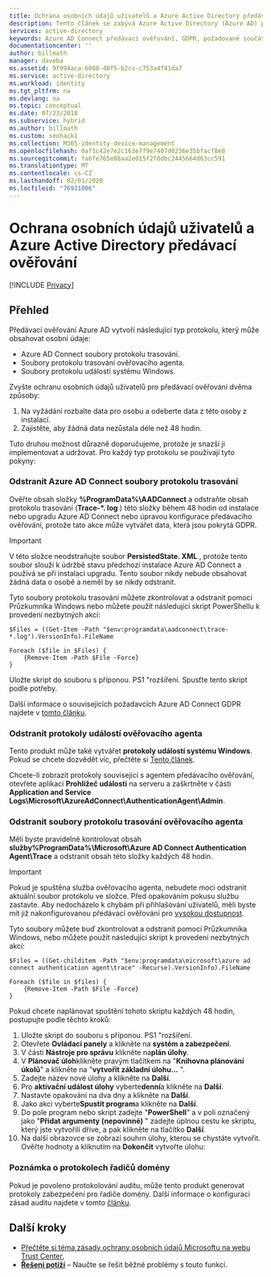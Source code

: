 ```yaml
---
title: Ochrana osobních údajů uživatelů a Azure Active Directory předávací ověřování | Microsoft Docs
description: Tento článek se zabývá Azure Active Directory (Azure AD) předávacím ověřováním a dodržováním předpisů GDPR.
services: active-directory
keywords: Azure AD Connect předávací ověřování, GDPR, požadované součásti pro Azure AD, jednotné přihlašování, jednotné přihlašování
documentationcenter: ''
author: billmath
manager: daveba
ms.assetid: 9f994aca-6088-40f5-b2cc-c753a4f41da7
ms.service: active-directory
ms.workload: identity
ms.tgt_pltfrm: na
ms.devlang: na
ms.topic: conceptual
ms.date: 07/23/2018
ms.subservice: hybrid
ms.author: billmath
ms.custom: seohack1
ms.collection: M365-identity-device-management
ms.openlocfilehash: 0af1c42e7e2c163e7f9e7407d0236e35bfacf8e8
ms.sourcegitcommit: fa6fe765e08aa2e015f2f8dbc2445664d63cc591
ms.translationtype: MT
ms.contentlocale: cs-CZ
ms.lasthandoff: 02/01/2020
ms.locfileid: "76931006"
---
```

# <a name="user-privacy-and-azure-active-directory-pass-through-authentication"></a>Ochrana osobních údajů uživatelů a Azure Active Directory předávací ověřování


[!INCLUDE [Privacy](../../../includes/gdpr-intro-sentence.md)]

## <a name="overview"></a>Přehled

Předávací ověřování Azure AD vytvoří následující typ protokolu, který může obsahovat osobní údaje:

- Azure AD Connect soubory protokolu trasování.
- Soubory protokolu trasování ověřovacího agenta.
- Soubory protokolu událostí systému Windows.

Zvyšte ochranu osobních údajů uživatelů pro předávací ověřování dvěma způsoby:

1.  Na vyžádání rozbalte data pro osobu a odeberte data z této osoby z instalací.
2.  Zajistěte, aby žádná data nezůstala déle než 48 hodin.

Tuto druhou možnost důrazně doporučujeme, protože je snazší ji implementovat a udržovat. Pro každý typ protokolu se používají tyto pokyny:

### <a name="delete-azure-ad-connect-trace-log-files"></a>Odstranit Azure AD Connect soubory protokolu trasování

Ověřte obsah složky **%ProgramData%\AADConnect** a odstraňte obsah protokolu trasování (**Trace-\*. log** ) této složky během 48 hodin od instalace nebo upgradu Azure AD Connect nebo úpravou konfigurace předávacího ověřování, protože tato akce může vytvářet data, která jsou pokrytá GDPR.

>[!IMPORTANT]
>V této složce neodstraňujte soubor **PersistedState. XML** , protože tento soubor slouží k údržbě stavu předchozí instalace Azure AD Connect a používá se při instalaci upgradu. Tento soubor nikdy nebude obsahovat žádná data o osobě a neměl by se nikdy odstranit.

Tyto soubory protokolu trasování můžete zkontrolovat a odstranit pomocí Průzkumníka Windows nebo můžete použít následující skript PowerShellu k provedení nezbytných akcí:

```
$Files = ((Get-Item -Path "$env:programdata\aadconnect\trace-*.log").VersionInfo).FileName 
 
Foreach ($file in $Files) { 
    {Remove-Item -Path $File -Force} 
}
```

Uložte skript do souboru s příponou. PS1 "rozšíření. Spusťte tento skript podle potřeby.

Další informace o souvisejících požadavcích Azure AD Connect GDPR najdete v [tomto článku](reference-connect-user-privacy.md).

### <a name="delete-authentication-agent-event-logs"></a>Odstranit protokoly událostí ověřovacího agenta

Tento produkt může také vytvářet **protokoly událostí systému Windows**. Pokud se chcete dozvědět víc, přečtěte si [Tento článek](https://msdn.microsoft.com/library/windows/desktop/aa385780(v=vs.85).aspx).

Chcete-li zobrazit protokoly související s agentem předávacího ověřování, otevřete aplikaci **Prohlížeč událostí** na serveru a zaškrtněte v části **Application and Service Logs\Microsoft\AzureAdConnect\AuthenticationAgent\Admin**.

### <a name="delete-authentication-agent-trace-log-files"></a>Odstranit soubory protokolu trasování ověřovacího agenta

Měli byste pravidelně kontrolovat obsah **služby%ProgramData%\Microsoft\Azure AD Connect Authentication Agent\Trace** a odstranit obsah této složky každých 48 hodin. 

>[!IMPORTANT]
>Pokud je spuštěna služba ověřovacího agenta, nebudete moci odstranit aktuální soubor protokolu ve složce. Před opakováním pokusu službu zastavte. Aby nedocházelo k chybám při přihlašování uživatelů, měli byste mít již nakonfigurovanou předávací ověřování pro [vysokou dostupnost](how-to-connect-pta-quick-start.md#step-4-ensure-high-availability).

Tyto soubory můžete buď zkontrolovat a odstranit pomocí Průzkumníka Windows, nebo můžete použít následující skript k provedení nezbytných akcí:

```
$Files = ((Get-childitem -Path "$env:programdata\microsoft\azure ad connect authentication agent\trace" -Recurse).VersionInfo).FileName 
 
Foreach ($file in $files) { 
    {Remove-Item -Path $File -Force} 
}
```

Pokud chcete naplánovat spuštění tohoto skriptu každých 48 hodin, postupujte podle těchto kroků:

1.  Uložte skript do souboru s příponou. PS1 "rozšíření.
2.  Otevřete **Ovládací panely** a klikněte na **systém a zabezpečení**.
3.  V části **Nástroje pro správu** klikněte na**plán úlohy**.
4.  V **Plánovač úloh**klikněte pravým tlačítkem na "**Knihovna plánování úkolů**" a klikněte na "**vytvořit základní úlohu...** ".
5.  Zadejte název nové úlohy a klikněte na **Další**.
6.  Pro **aktivační událost úlohy** vyberte**denní**a klikněte na **Další**.
7.  Nastavte opakování na dva dny a klikněte na **Další**.
8.  Jako akci vyberte**Spustit program**a klikněte na **Další**.
9.  Do pole program nebo skript zadejte "**PowerShell**" a v poli označený jako "**Přidat argumenty (nepovinné)** " zadejte úplnou cestu ke skriptu, který jste vytvořili dříve, a pak klikněte na tlačítko **Další**.
10. Na další obrazovce se zobrazí souhrn úlohy, kterou se chystáte vytvořit. Ověřte hodnoty a kliknutím na **Dokončit** vytvořte úlohu:
 
### <a name="note-about-domain-controller-logs"></a>Poznámka o protokolech řadičů domény

Pokud je povoleno protokolování auditu, může tento produkt generovat protokoly zabezpečení pro řadiče domény. Další informace o konfiguraci zásad auditu najdete v tomto [článku](https://technet.microsoft.com/library/dd277403.aspx).

## <a name="next-steps"></a>Další kroky
* [Přečtěte si téma zásady ochrany osobních údajů Microsoftu na webu Trust Center.](https://www.microsoft.com/trustcenter)
* [**Řešení potíží**](tshoot-connect-pass-through-authentication.md) – Naučte se řešit běžné problémy s touto funkcí.
